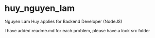 # huy_nguyen_lam

Nguyen Lam Huy applies for Backend Developer (NodeJS)

I have added readme.md for each problem, please have a look src folder
